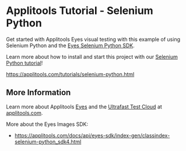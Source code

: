 # Applitools Tutorial - Selenium Python

Get started with Applitools Eyes visual testing with this example of using Selenium Python and the [Eyes Selenium Python SDK](https://applitools.com/docs/api/eyes-sdk/index-gen/classindex-selenium-python_sdk4.html).

Learn more about how to install and start this project with our [Selenium Python tutorial](https://applitools.com/tutorials/selenium-python.html)!

<https://applitools.com/tutorials/selenium-python.html>

## More Information

Learn more about Applitools [Eyes](https://info.applitools.com/ucY77) and the [Ultrafast Test Cloud](https://info.applitools.com/ucY78) at [applitools.com](https://info.applitools.com/ucY76).

More about the Eyes Images SDK:
* https://applitools.com/docs/api/eyes-sdk/index-gen/classindex-selenium-python_sdk4.html
